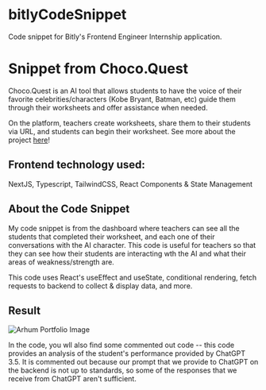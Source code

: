 # bitlyCodeSnippet
Code snippet for Bitly's Frontend Engineer Internship application.

# Snippet from Choco.Quest
Choco.Quest is an AI tool that allows students to have the voice of their favorite celebrities/characters (Kobe Bryant, Batman, etc) guide them through their worksheets and offer assistance when needed. 

On the platform, teachers create worksheets, share them to their students via URL, and students can begin their worksheet. See more about the project [here](https://arhumk.notion.site/Arhum-s-Portfolio-860752b0e7ce4fbeaf773457d4198486?p=318b697aabdb40649acb21b832a6d12a&pm=c)! 

## Frontend technology used:
NextJS, Typescript, TailwindCSS, React Components & State Management

## About the Code Snippet
My code snippet is from the dashboard where teachers can see all the students that completed their worksheet, and each one of their conversations with the AI character.
This code is useful for teachers so that they can see how their students are interacting wth the AI and what their areas of weakness/strength are.

This code uses React's useEffect and useState, conditional rendering, fetch requests to backend to collect & display data, and more.

## Result
![Arhum Portfolio Image](https://github.com/arhum-k/bitlyCodeSnippet/assets/72320993/6ef97c60-00a2-4a00-ac78-8e8c7b3827ed)

In the code, you wll also find some commented out code -- this code provides an analysis of the student's performance provided by ChatGPT 3.5. It is commented out because our prompt that we provide to ChatGPT on the backend is not up to standards, so some of the responses that we receive from ChatGPT aren't sufficient. 
